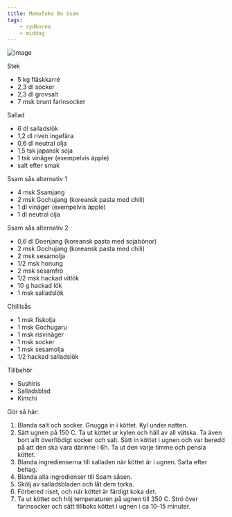 ```yaml
---
title: Momofuko Bo Ssam
tags:
    - sydkorea
    - middag
---
```

![image](/img/fläsk/momofuko-bo-ssam.jpg)

Stek

- 5 kg fläskkarré
- 2,3 dl socker
- 2,3 dl grovsalt
- 7 msk brunt farinsocker

Sallad

- 6 dl salladslök
- 1,2 dl riven ingefära
- 0,6 dl neutral olja
- 1,5 tsk japansk soja
- 1 tsk vinäger (exempelvis äpple)
- salt efter smak

Ssam sås alternativ 1

- 4 msk Ssamjang
- 2 msk Gochujang (koreansk pasta med chili)
- 1 dl vinäger (exempelvis äpple)
- 1 dl neutral olja

Ssam sås alternativ 2

- 0,6 dl Doenjang (koreansk pasta med sojabönor)
- 2 msk Gochujang (koreansk pasta med chili)
- 2 msk sesamolja
- 1/2 msk honung
- 2 msk sesamfrö
- 1/2 msk hackad vitlök
- 10 g hackad lök
- 1 msk salladslök

Chillisås

- 1 msk fiskolja
- 1 msk Gochugaru
- 1 msk risvinäger
- 1 msk socker
- 1 msk sesamolja
- 1/2 hackad salladslök

Tillbehör

- Sushiris
- Salladsblad
- Kimchi

Gör så här:

1. Blanda salt och socker. Gnugga in i köttet. Kyl under natten.
2. Sätt ugnen på 150 C. Ta ut köttet ur kylen och häll av all vätska. Ta även bort allt överflödigt socker och salt. Sätt in köttet i ugnen och var beredd på att den ska vara därinne i 6h. Ta ut den varje timme och pensla köttet.
3. Blanda ingredienserna till salladen när köttet är i ugnen. Salta efter behag.
4. Blanda alla ingredienser till Ssam såsen.
5. Skölj av salladsbladen och låt dem torka.
6. Förbered riset, och när köttet är färdigt koka det.
7. Ta ut köttet och höj temperaturen på ugnen till 350 C. Strö över farinsocker och sätt tillbaks köttet i ugnen i ca 10-15 minuter.
